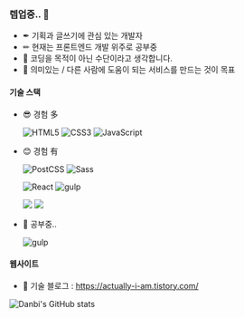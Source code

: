 ### 렙업중.. 🌳

- ✒ 기획과 글쓰기에 관심 있는 개발자
- ✏ 현재는 프론트엔드 개발 위주로 공부중
- 🔑 코딩을 목적이 아닌 수단이라고 생각합니다.
- 🎨 의미있는 / 다른 사람에 도움이 되는 서비스를 만드는 것이 목표

#### 기술 스택

- 😎 경험 多 

  <img src="https://img.shields.io/badge/HTML5-E34F26?style=for-the-badge&logo=HTML5&logoColor=white" alt="HTML5"/> <img src="https://img.shields.io/badge/CSS3-1572B6?style=for-the-badge&logo=CSS3&logoColor=white" alt="CSS3"/> <img src="https://img.shields.io/badge/JavaScript-F7DF1E?style=for-the-badge&logo=JavaScript&logoColor=black" alt="JavaScript"/> 

- 😊 경험 有

  <img src="https://img.shields.io/badge/PostCSS-DD3A0A?style=for-the-badge&logo=PostCSS&logoColor=white" alt="PostCSS"/> <img src="https://img.shields.io/badge/Sass-CC6699?style=for-the-badge&logo=Sass&logoColor=white" alt="Sass"/>

  <img src="https://img.shields.io/badge/React-61DAFB?style=for-the-badge&logo=React&logoColor=black" alt="React"/> 

  <img src="https://img.shields.io/badge/Gulp-CF4647?style=for-the-badge&logo=Gulp&logoColor=white" alt="gulp"/> 

  <img src="https://img.shields.io/badge/Git-F05032?style=for-the-badge&logo=Git&logoColor=white"/> <img src="https://img.shields.io/badge/GitHub-181717?style=for-the-badge&logo=GitHub&logoColor=white"/>

- 🙂 공부중..

  <img src="https://img.shields.io/badge/TypeScript-3178C6?style=for-the-badge&logo=TypeScript&logoColor=white" alt="gulp"/> 

#### 웹사이트

- 📖 기술 블로그 : https://actually-i-am.tistory.com/

![Danbi's GitHub stats](https://github-readme-stats.vercel.app/api?username=danbi-lee&show_icons=true&theme=default)

